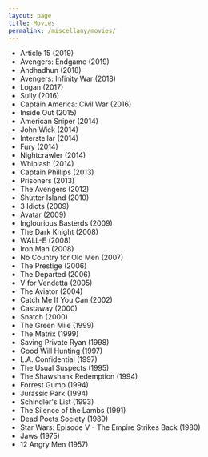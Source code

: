 ```yaml
---
layout: page
title: Movies
permalink: /miscellany/movies/
---
```


<ul>
    <li>Article 15 (2019)</li>
    <li>Avengers: Endgame (2019)</li>
    <li>Andhadhun (2018)</li>
    <li>Avengers: Infinity War (2018)</li>
    <li>Logan (2017)</li>
    <li>Sully (2016)</li>
    <li>Captain America: Civil War (2016)</li>
	<li>Inside Out (2015)</li>
    <li>American Sniper (2014)</li>
	<li>John Wick (2014)</li>
    <li>Interstellar (2014)</li>
    <li>Fury (2014)</li>
    <li>Nightcrawler (2014)</li>
    <li>Whiplash (2014)</li>
    <li>Captain Phillips (2013)</li>
    <li>Prisoners (2013)</li>
    <li>The Avengers (2012)</li>
    <li>Shutter Island (2010)</li>
    <li>3 Idiots (2009)</li>
    <li>Avatar (2009)</li>
    <li>Inglourious Basterds (2009)</li>
    <li>The Dark Knight (2008)</li>
    <li>WALL-E (2008)</li>
    <li>Iron Man (2008)</li>
    <li>No Country for Old Men (2007)</li>
    <li>The Prestige (2006)</li>
    <li>The Departed (2006)</li>
    <li>V for Vendetta (2005)</li>
    <li>The Aviator (2004)</li>
    <li>Catch Me If You Can (2002)</li>
    <li>Castaway (2000)</li>
    <li>Snatch (2000)</li>
    <li>The Green Mile (1999)</li>
    <li>The Matrix (1999)</li>
    <li>Saving Private Ryan (1998)</li>
    <li>Good Will Hunting (1997)</li>
    <li>L.A. Confidential (1997)</li>
    <li>The Usual Suspects (1995)</li>
    <li>The Shawshank Redemption (1994)</li>
    <li>Forrest Gump (1994)</li>
	<li>Jurassic Park (1994)</li>
    <li>Schindler's List (1993)</li>
    <li>The Silence of the Lambs (1991)</li>
    <li>Dead Poets Society (1989)</li>
    <li>Star Wars: Episode V - The Empire Strikes Back (1980)</li>
    <li>Jaws (1975)</li>
	<li>12 Angry Men (1957)</li>
</ul>
